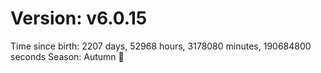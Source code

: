 # Version: v6.0.15
Time since birth: 2207 days, 52968 hours, 3178080 minutes, 190684800 seconds
Season: Autumn 🍁
